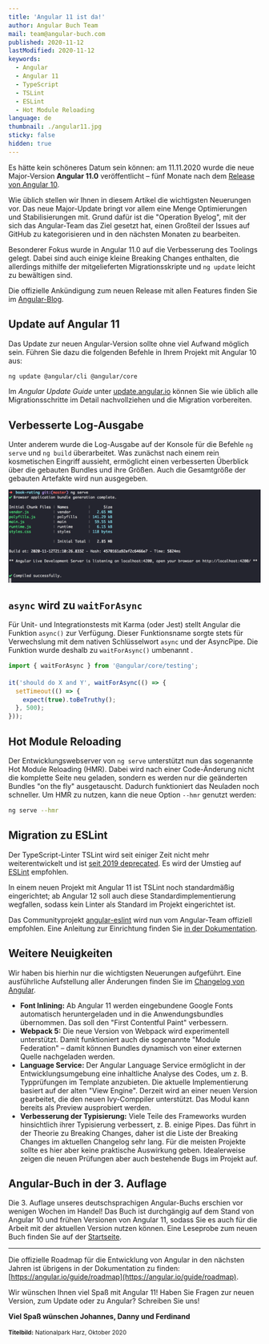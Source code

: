 ```yaml
---
title: 'Angular 11 ist da!'
author: Angular Buch Team
mail: team@angular-buch.com
published: 2020-11-12
lastModified: 2020-11-12
keywords:
  - Angular
  - Angular 11
  - TypeScript
  - TSLint
  - ESLint
  - Hot Module Reloading
language: de
thumbnail: ./angular11.jpg
sticky: false
hidden: true
---
```


Es hätte kein schöneres Datum sein können: am 11.11.2020 wurde die neue Major-Version **Angular 11.0** veröffentlicht – fünf Monate nach dem [Release von Angular 10](/blog/2020-06-angular10).

Wie üblich stellen wir Ihnen in diesem Artikel die wichtigsten Neuerungen vor.
Das neue Major-Update bringt vor allem eine Menge Optimierungen und Stabilisierungen mit.
Grund dafür ist die "Operation Byelog", mit der sich das Angular-Team das Ziel gesetzt hat, einen Großteil der Issues auf GitHub zu kategorisieren und in den nächsten Monaten zu bearbeiten.

Besonderer Fokus wurde in Angular 11.0 auf die Verbesserung des Toolings gelegt.
Dabei sind auch einige kleine Breaking Changes enthalten, die allerdings mithilfe der mitgelieferten Migrationsskripte und `ng update` leicht zu bewältigen sind.

Die offizielle Ankündigung zum neuen Release mit allen Features finden Sie im [Angular-Blog](https://blog.angular.io/version-11-of-angular-now-available-74721b7952f7).

## Update auf Angular 11

Das Update zur neuen Angular-Version sollte ohne viel Aufwand möglich sein.
Führen Sie dazu die folgenden Befehle in Ihrem Projekt mit Angular 10 aus:

```bash
ng update @angular/cli @angular/core
```

Im *Angular Update Guide* unter [update.angular.io](https://update.angular.io/#10.0:11.0) können Sie wie üblich alle Migrationsschritte im Detail nachvollziehen und die Migration vorbereiten.

## Verbesserte Log-Ausgabe

Unter anderem wurde die Log-Ausgabe auf der Konsole für die Befehle `ng serve` und `ng build` überarbeitet.
Was zunächst nach einem rein kosmetischen Eingriff aussieht, ermöglicht einen verbesserten Überblick über die gebauten Bundles und ihre Größen.
Auch die Gesamtgröße der gebauten Artefakte wird nun ausgegeben.

![Ausgabe für ng serve](ngserve.png)


## `async` wird zu `waitForAsync`

Für Unit- und Integrationstests mit Karma (oder Jest) stellt Angular die Funktion `async()` zur Verfügung.
Dieser Funktionsname sorgte stets für Verwechslung mit dem nativen Schlüsselwort `async` und der AsyncPipe. Die Funktion wurde deshalb zu `waitForAsync()` umbenannt .

```ts
import { waitForAsync } from '@angular/core/testing';

it('should do X and Y', waitForAsync(() => {
  setTimeout(() => {
    expect(true).toBeTruthy();
  }, 500);
}));
```

## Hot Module Reloading

Der Entwicklungswebserver von `ng serve` unterstützt nun das sogenannte Hot Module Reloading (HMR). Dabei wird nach einer Code-Änderung nicht die komplette Seite neu geladen, sondern es werden nur die geänderten Bundles "on the fly" ausgetauscht.
Dadurch funktioniert das Neuladen noch schneller.
Um HMR zu nutzen, kann die neue Option `--hmr` genutzt werden:

```bash
ng serve --hmr
```

## Migration zu ESLint

Der TypeScript-Linter TSLint wird seit einiger Zeit nicht mehr weiterentwickelt und ist [seit 2019 deprecated](https://medium.com/palantir/tslint-in-2019-1a144c2317a9). Es wird der Umstieg auf [ESLint](https://eslint.org/) empfohlen.

In einem neuen Projekt mit Angular 11 ist TSLint noch standardmäßig eingerichtet; ab Angular 12 soll auch diese Standardimplementierung wegfallen, sodass kein Linter als Standard im Projekt eingerichtet ist.

Das Communityprojekt [angular-eslint](https://github.com/angular-eslint/angular-eslint) wird nun vom Angular-Team offiziell empfohlen. Eine Anleitung zur Einrichtung finden Sie [in der Dokumentation](https://github.com/angular-eslint/angular-eslint#migrating-from-codelyzer-and-tslint).


## Weitere Neuigkeiten

Wir haben bis hierhin nur die wichtigsten Neuerungen aufgeführt. Eine ausführliche Aufstellung aller Änderungen finden Sie im [Changelog von Angular](https://github.com/angular/angular/blob/master/CHANGELOG.md).

- **Font Inlining:** Ab Angular 11 werden eingebundene Google Fonts automatisch heruntergeladen und in die Anwendungsbundles übernommen. Das soll den "First Contentful Paint" verbessern.
- **Webpack 5:** Die neue Version von Webpack wird experimentell unterstützt. Damit funktioniert auch die sogenannte "Module Federation" – damit können Bundles dynamisch von einer externen Quelle nachgeladen werden.
- **Language Service:** Der Angular Language Service ermöglicht in der Entwicklungsumgebung eine inhaltliche Analyse des Codes, um z. B. Typprüfungen im Template anzubieten. Die aktuelle Implementierung basiert auf der alten "View Engine". Derzeit wird an einer neuen Version gearbeitet, die den neuen Ivy-Comppiler unterstützt. Das Modul kann bereits als Preview ausprobiert werden.
- **Verbesserung der Typisierung:** Viele Teile des Frameworks wurden hinsichtlich ihrer Typisierung verbessert, z. B. einige Pipes. Das führt in der Theorie zu Breaking Changes, daher ist die Liste der Breaking Changes im aktuellen Changelog sehr lang. Für die meisten Projekte sollte es hier aber keine praktische Auswirkung geben. Idealerweise zeigen die neuen Prüfungen aber auch bestehende Bugs im Projekt auf.


## Angular-Buch in der 3. Auflage

Die 3. Auflage unseres deutschsprachigen Angular-Buchs erschien vor wenigen Wochen im Handel!
Das Buch ist durchgängig auf dem Stand von Angular 10 und frühen Versionen von Angular 11, sodass Sie es auch für die Arbeit mit der aktuellen Version nutzen können.
Eine Leseprobe zum neuen Buch finden Sie auf der [Startseite](https://angular-buch.com).

<hr>

Die offizielle Roadmap für die Entwicklung von Angular in den nächsten Jahren ist übrigens in der Dokumentation zu finden: [https://angular.io/guide/roadmap](https://angular.io/guide/roadmap).

Wir wünschen Ihnen viel Spaß mit Angular 11!
Haben Sie Fragen zur neuen Version, zum Update oder zu Angular? Schreiben Sie uns!

**Viel Spaß wünschen
Johannes, Danny und Ferdinand**

<small>**Titelbild:** Nationalpark Harz, Oktober 2020</small>
